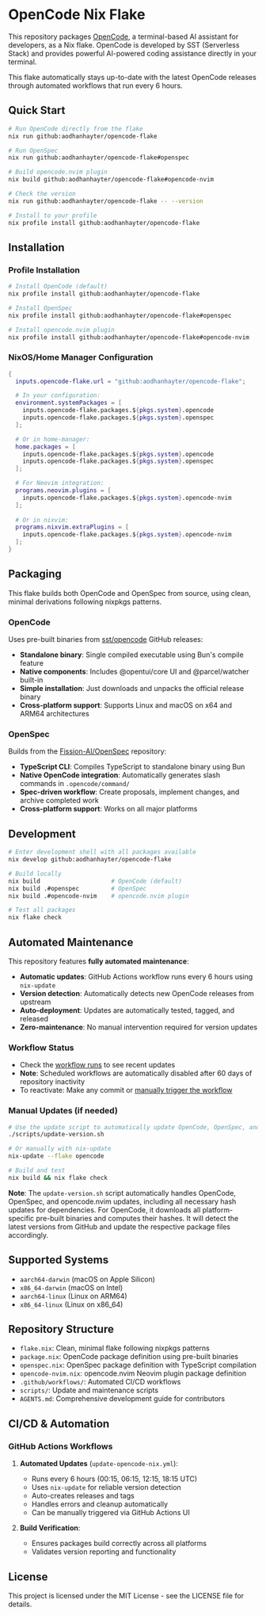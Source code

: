 # OpenCode Nix Flake

This repository packages [OpenCode](https://github.com/sst/opencode), a terminal-based AI assistant for developers, as a Nix flake. OpenCode is developed by SST (Serverless Stack) and provides powerful AI-powered coding assistance directly in your terminal.

This flake automatically stays up-to-date with the latest OpenCode releases through automated workflows that run every 6 hours.

## Quick Start

```bash
# Run OpenCode directly from the flake
nix run github:aodhanhayter/opencode-flake

# Run OpenSpec
nix run github:aodhanhayter/opencode-flake#openspec

# Build opencode.nvim plugin
nix build github:aodhanhayter/opencode-flake#opencode-nvim

# Check the version
nix run github:aodhanhayter/opencode-flake -- --version

# Install to your profile
nix profile install github:aodhanhayter/opencode-flake
```

## Installation

### Profile Installation
```bash
# Install OpenCode (default)
nix profile install github:aodhanhayter/opencode-flake

# Install OpenSpec
nix profile install github:aodhanhayter/opencode-flake#openspec

# Install opencode.nvim plugin
nix profile install github:aodhanhayter/opencode-flake#opencode-nvim
```

### NixOS/Home Manager Configuration
```nix
{
  inputs.opencode-flake.url = "github:aodhanhayter/opencode-flake";

  # In your configuration:
  environment.systemPackages = [ 
    inputs.opencode-flake.packages.${pkgs.system}.opencode
    inputs.opencode-flake.packages.${pkgs.system}.openspec
  ];

  # Or in home-manager:
  home.packages = [ 
    inputs.opencode-flake.packages.${pkgs.system}.opencode
    inputs.opencode-flake.packages.${pkgs.system}.openspec
  ];

  # For Neovim integration:
  programs.neovim.plugins = [ 
    inputs.opencode-flake.packages.${pkgs.system}.opencode-nvim 
  ];
  
  # Or in nixvim:
  programs.nixvim.extraPlugins = [ 
    inputs.opencode-flake.packages.${pkgs.system}.opencode-nvim 
  ];
}
```

## Packaging

This flake builds both OpenCode and OpenSpec from source, using clean, minimal derivations following nixpkgs patterns.

### OpenCode
Uses pre-built binaries from [sst/opencode](https://github.com/sst/opencode) GitHub releases:
- **Standalone binary**: Single compiled executable using Bun's compile feature
- **Native components**: Includes @opentui/core UI and @parcel/watcher built-in
- **Simple installation**: Just downloads and unpacks the official release binary
- **Cross-platform support**: Supports Linux and macOS on x64 and ARM64 architectures

### OpenSpec
Builds from the [Fission-AI/OpenSpec](https://github.com/Fission-AI/OpenSpec) repository:
- **TypeScript CLI**: Compiles TypeScript to standalone binary using Bun
- **Native OpenCode integration**: Automatically generates slash commands in `.opencode/command/`
- **Spec-driven workflow**: Create proposals, implement changes, and archive completed work
- **Cross-platform support**: Works on all major platforms



## Development

```bash
# Enter development shell with all packages available
nix develop github:aodhanhayter/opencode-flake

# Build locally
nix build                    # OpenCode (default)
nix build .#openspec         # OpenSpec
nix build .#opencode-nvim    # opencode.nvim plugin

# Test all packages
nix flake check
```

## Automated Maintenance

This repository features **fully automated maintenance**:

- **Automatic updates**: GitHub Actions workflow runs every 6 hours using `nix-update`
- **Version detection**: Automatically detects new OpenCode releases from upstream
- **Auto-deployment**: Updates are automatically tested, tagged, and released
- **Zero-maintenance**: No manual intervention required for version updates

### Workflow Status

- Check the [workflow runs](https://github.com/AodhanHayter/opencode-flake/actions/workflows/update-opencode-nix.yml) to see recent updates
- **Note**: Scheduled workflows are automatically disabled after 60 days of repository inactivity
- To reactivate: Make any commit or [manually trigger the workflow](https://github.com/AodhanHayter/opencode-flake/actions/workflows/update-opencode-nix.yml)

### Manual Updates (if needed)

```bash
# Use the update script to automatically update OpenCode, OpenSpec, and opencode.nvim
./scripts/update-version.sh

# Or manually with nix-update
nix-update --flake opencode

# Build and test
nix build && nix flake check
```

**Note**: The `update-version.sh` script automatically handles OpenCode, OpenSpec, and opencode.nvim updates, including all necessary hash updates for dependencies. For OpenCode, it downloads all platform-specific pre-built binaries and computes their hashes. It will detect the latest versions from GitHub and update the respective package files accordingly.

## Supported Systems

- `aarch64-darwin` (macOS on Apple Silicon)
- `x86_64-darwin` (macOS on Intel)
- `aarch64-linux` (Linux on ARM64)
- `x86_64-linux` (Linux on x86_64)

## Repository Structure

- `flake.nix`: Clean, minimal flake following nixpkgs patterns
- `package.nix`: OpenCode package definition using pre-built binaries
- `openspec.nix`: OpenSpec package definition with TypeScript compilation
- `opencode-nvim.nix`: opencode.nvim Neovim plugin package definition
- `.github/workflows/`: Automated CI/CD workflows
- `scripts/`: Update and maintenance scripts
- `AGENTS.md`: Comprehensive development guide for contributors

## CI/CD & Automation

### GitHub Actions Workflows

1. **Automated Updates** (`update-opencode-nix.yml`):
   - Runs every 6 hours (00:15, 06:15, 12:15, 18:15 UTC)
   - Uses `nix-update` for reliable version detection
   - Auto-creates releases and tags
   - Handles errors and cleanup automatically
   - Can be manually triggered via GitHub Actions UI

2. **Build Verification**:
   - Ensures packages build correctly across all platforms
   - Validates version reporting and functionality

## License

This project is licensed under the MIT License - see the LICENSE file for details.
